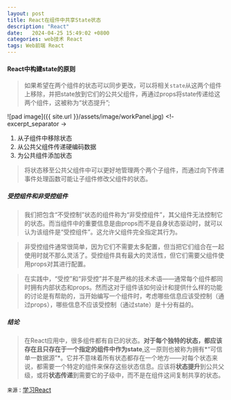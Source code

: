 ```yaml
---
layout: post
title: React在组件中共享State状态
description: "React"
date:   2024-04-25 15:49:02 +0800
categories: web技术 React
tags: Web前端 React
---
```

#### React中构建state的原则
>如果希望在两个组件的状态可以同步更改，可以将相关`state`从这两个组件上移除，并把state放到它们的公共父组件，再通过props将state传递给这两个组件，这被称为“状态提升”;

![pad image]({{ site.url }}/assets/image/workPanel.jpg)
<!- excerpt_separator ->
1. 从子组件中移除状态
2. 从公共父组件传递硬编码数据
3. 为公共组件添加状态

>将状态移至公共父组件中可以更好地管理两个两个子组件，而通过向下传递事件处理函数可能让子组件修改父组件的状态。


##### 受控组件和非受控组件
>我们把包含“不受控制”状态的组件称为“非受控组件”，其父组件无法控制它的状态。而当组件中的重要信息是由props而不是自身状态驱动时，就可以认为该组件是“受控组件”。这允许父组件完全指定其行为。

>非受控组件通常很简单，因为它们不需要太多配置，但当把它们组合在一起使用时就不那么灵活了。受控组件具有最大的灵活性，但它们需要父组件使用props对其进行配置。


>在实践中，“受控”和“非受控”并不是严格的技术术语——通常每个组件都同时拥有内部状态和props。然而这对于组件该如何设计和提供什么样的功能的讨论是有帮助的，当开始编写一个组件时，考虑哪些信息应该受控制（通过props），哪些信息不应该受控制（通过state）是十分有益的。

##### 结论
>在React应用中，很多组件都有自已的状态。**对于每个独特的状态，都应该存在且只存在于一个指定的组件中作为state**,这一原则也被称为拥有*“可信单一数据源”*。它并不意味着所有状态都存在一个地方——对每个状态来说，都需要一个特定的组件来保存这些状态信息。应该将**状态提升**到公共父级，或将**状态传递**到需要它的子级中，而不是在组件这间复制共享的状态。

   `来源：`[学习React](https://zh-hans.react.dev/learn/sharing-state-between-components)